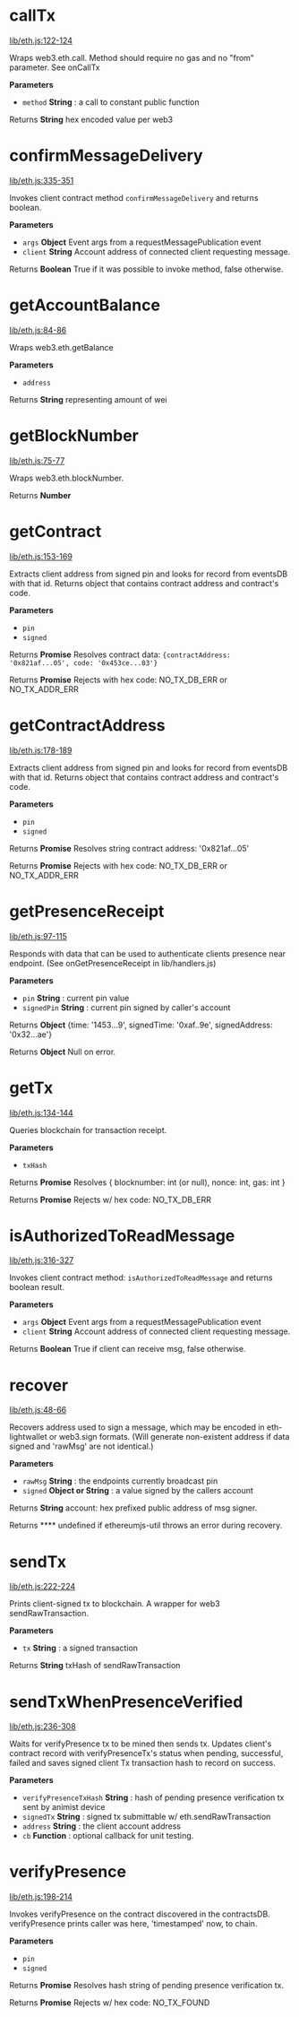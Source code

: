 # callTx

[lib/eth.js:122-124](https://github.com/animist-io/whale-island/blob/695c0715e6cb1b67716314e5978ad053361b2df7/lib/eth.js#L122-L124 "Source code on GitHub")

Wraps web3.eth.call. Method should require no gas and no "from" parameter. See onCallTx

**Parameters**

-   `method` **String** : a call to constant public function

Returns **String** hex encoded value per web3

# confirmMessageDelivery

[lib/eth.js:335-351](https://github.com/animist-io/whale-island/blob/695c0715e6cb1b67716314e5978ad053361b2df7/lib/eth.js#L335-L351 "Source code on GitHub")

Invokes client contract method `confirmMessageDelivery` and returns boolean.

**Parameters**

-   `args` **Object** Event args from a requestMessagePublication event
-   `client` **String** Account address of connected client requesting message.

Returns **Boolean** True if it was possible to invoke method, false otherwise.

# getAccountBalance

[lib/eth.js:84-86](https://github.com/animist-io/whale-island/blob/695c0715e6cb1b67716314e5978ad053361b2df7/lib/eth.js#L84-L86 "Source code on GitHub")

Wraps web3.eth.getBalance

**Parameters**

-   `address`  

Returns **String** representing amount of wei

# getBlockNumber

[lib/eth.js:75-77](https://github.com/animist-io/whale-island/blob/695c0715e6cb1b67716314e5978ad053361b2df7/lib/eth.js#L75-L77 "Source code on GitHub")

Wraps web3.eth.blockNumber.

Returns **Number** 

# getContract

[lib/eth.js:153-169](https://github.com/animist-io/whale-island/blob/695c0715e6cb1b67716314e5978ad053361b2df7/lib/eth.js#L153-L169 "Source code on GitHub")

Extracts client address from signed pin and looks for record from eventsDB with that id. Returns object
that contains contract address and contract's code.

**Parameters**

-   `pin`  
-   `signed`  

Returns **Promise** Resolves contract data: `{contractAddress: '0x821af...05', code: '0x453ce...03'}`

Returns **Promise** Rejects with hex code: NO_TX_DB_ERR or NO_TX_ADDR_ERR

# getContractAddress

[lib/eth.js:178-189](https://github.com/animist-io/whale-island/blob/695c0715e6cb1b67716314e5978ad053361b2df7/lib/eth.js#L178-L189 "Source code on GitHub")

Extracts client address from signed pin and looks for record from eventsDB with that id. Returns object
that contains contract address and contract's code.

**Parameters**

-   `pin`  
-   `signed`  

Returns **Promise** Resolves string contract address: '0x821af...05'

Returns **Promise** Rejects with hex code: NO_TX_DB_ERR or NO_TX_ADDR_ERR

# getPresenceReceipt

[lib/eth.js:97-115](https://github.com/animist-io/whale-island/blob/695c0715e6cb1b67716314e5978ad053361b2df7/lib/eth.js#L97-L115 "Source code on GitHub")

Responds with data that can be used to authenticate clients presence near
endpoint. (See onGetPresenceReceipt in lib/handlers.js)

**Parameters**

-   `pin` **String** : current pin value
-   `signedPin` **String** : current pin signed by caller's account

Returns **Object** {time: '1453...9', signedTime: '0xaf..9e', signedAddress: '0x32...ae'}

Returns **Object** Null on error.

# getTx

[lib/eth.js:134-144](https://github.com/animist-io/whale-island/blob/695c0715e6cb1b67716314e5978ad053361b2df7/lib/eth.js#L134-L144 "Source code on GitHub")

Queries blockchain for transaction receipt.

**Parameters**

-   `txHash`  

Returns **Promise** Resolves { blocknumber: int (or null), nonce: int, gas: int }

Returns **Promise** Rejects w/ hex code: NO_TX_DB_ERR

# isAuthorizedToReadMessage

[lib/eth.js:316-327](https://github.com/animist-io/whale-island/blob/695c0715e6cb1b67716314e5978ad053361b2df7/lib/eth.js#L316-L327 "Source code on GitHub")

Invokes client contract method: `isAuthorizedToReadMessage` and returns boolean result.

**Parameters**

-   `args` **Object** Event args from a requestMessagePublication event
-   `client` **String** Account address of connected client requesting message.

Returns **Boolean** True if client can receive msg, false otherwise.

# recover

[lib/eth.js:48-66](https://github.com/animist-io/whale-island/blob/695c0715e6cb1b67716314e5978ad053361b2df7/lib/eth.js#L48-L66 "Source code on GitHub")

Recovers address used to sign a message, which may be encoded in eth-lightwallet or web3.sign 
formats. (Will generate non-existent address if data signed and 'rawMsg' are not identical.)

**Parameters**

-   `rawMsg` **String** : the endpoints currently broadcast pin
-   `signed` **Object or String** : a value signed by the callers account

Returns **String** account: hex prefixed public address of msg signer.

Returns **** undefined if ethereumjs-util throws an error during recovery.

# sendTx

[lib/eth.js:222-224](https://github.com/animist-io/whale-island/blob/695c0715e6cb1b67716314e5978ad053361b2df7/lib/eth.js#L222-L224 "Source code on GitHub")

Prints client-signed tx to blockchain. A wrapper for web3 sendRawTransaction.

**Parameters**

-   `tx` **String** : a signed transaction

Returns **String** txHash of sendRawTransaction

# sendTxWhenPresenceVerified

[lib/eth.js:236-308](https://github.com/animist-io/whale-island/blob/695c0715e6cb1b67716314e5978ad053361b2df7/lib/eth.js#L236-L308 "Source code on GitHub")

Waits for verifyPresence tx to be mined then sends tx. Updates client's contract record with 
verifyPresenceTx's status when pending, successful, failed and saves signed client Tx transaction hash to 
record on success.

**Parameters**

-   `verifyPresenceTxHash` **String** : hash of pending presence verification tx sent by animist device
-   `signedTx` **String** : signed tx submittable w/ eth.sendRawTransaction
-   `address` **String** : the client account address
-   `cb` **Function** : optional callback for unit testing.

# verifyPresence

[lib/eth.js:198-214](https://github.com/animist-io/whale-island/blob/695c0715e6cb1b67716314e5978ad053361b2df7/lib/eth.js#L198-L214 "Source code on GitHub")

Invokes verifyPresence on the contract discovered in the contractsDB. 
verifyPresence prints caller was here, 'timestamped' now, to chain.

**Parameters**

-   `pin`  
-   `signed`  

Returns **Promise** Resolves hash string of pending presence verification tx.

Returns **Promise** Rejects w/ hex code: NO_TX_FOUND
